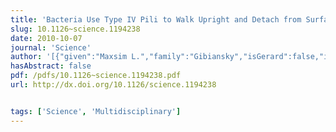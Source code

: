 ```yaml
---
title: 'Bacteria Use Type IV Pili to Walk Upright and Detach from Surfaces: Fig. 1'
slug: 10.1126~science.1194238
date: 2010-10-07
journal: 'Science'
author: '[{"given":"Maxsim L.","family":"Gibiansky","isGerard":false,"isMember":true,"isFirst":false,"isCorresponding":false},{"given":"Jacinta C.","family":"Conrad","isGerard":false,"isMember":true,"isFirst":false,"isCorresponding":false},{"given":"Fan","family":"Jin","isGerard":false,"isMember":true,"isFirst":false,"isCorresponding":false},{"given":"Vernita D.","family":"Gordon","isGerard":false,"isMember":true,"isFirst":false,"isCorresponding":false},{"given":"Dominick A.","family":"Motto","isGerard":false,"isMember":false,"isFirst":false,"isCorresponding":false},{"given":"Margie A.","family":"Mathewson","isGerard":false,"isMember":false,"isFirst":false,"isCorresponding":false},{"given":"Wiktor G.","family":"Stopka","isGerard":false,"isMember":false,"isFirst":false,"isCorresponding":false},{"given":"Daria C.","family":"Zelasko","isGerard":false,"isMember":false,"isFirst":false,"isCorresponding":false},{"given":"Joshua D.","family":"Shrout","isGerard":false,"isMember":false,"isFirst":false,"isCorresponding":false},{"given":"Gerard C. L.","family":"Wong","isGerard":true,"isMember":true,"isFirst":false,"isCorresponding":false}]'
hasAbstract: false
pdf: /pdfs/10.1126~science.1194238.pdf
url: http://dx.doi.org/10.1126/science.1194238


tags: ['Science', 'Multidisciplinary']
---
```

<!--truncate-->